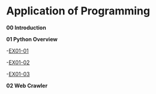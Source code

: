 # Application of Programming

**00 Introduction**

**01 Python Overview**

-[EX01-01](EX01_01_加法器.ipynb)

-[EX01-02](EX01_02_BMI計算.ipynb)

-[EX01-03](EX01_03_Rock_Paper_Scissors.ipynb)

**02 Web Crawler**
